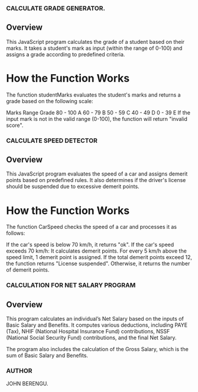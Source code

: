 ### CALCULATE GRADE GENERATOR.
## Overview
This JavaScript program calculates the grade of a student based on their marks. It takes a student's mark as input (within the range of 0-100) and assigns a grade according to predefined criteria.

# How the Function Works
The function studentMarks evaluates the student's marks and returns a grade based on the following scale:

Marks Range	Grade
80 - 100	A
60 - 79	B
50 - 59	C
40 - 49	D
0 - 39	E
If the input mark is not in the valid range (0-100), the function will return "invalid score".


### CALCULATE SPEED DETECTOR
## Overview
This JavaScript program evaluates the speed of a car and assigns demerit points based on predefined rules. It also determines if the driver's license should be suspended due to excessive demerit points.

# How the Function Works
The function CarSpeed checks the speed of a car and processes it as follows:

If the car's speed is below 70 km/h, it returns "ok".
If the car's speed exceeds 70 km/h:
It calculates demerit points. For every 5 km/h above the speed limit, 1 demerit point is assigned.
If the total demerit points exceed 12, the function returns "License suspended".
Otherwise, it returns the number of demerit points.



### CALCULATION FOR NET SALARY PROGRAM
## Overview
This program calculates an individual’s Net Salary based on the inputs of Basic Salary and Benefits. It computes various deductions, including PAYE (Tax), NHIF (National Hospital Insurance Fund) contributions, NSSF (National Social Security Fund) contributions, and the final Net Salary.

The program also includes the calculation of the Gross Salary, which is the sum of Basic Salary and Benefits.

### AUTHOR
JOHN BERENGU.